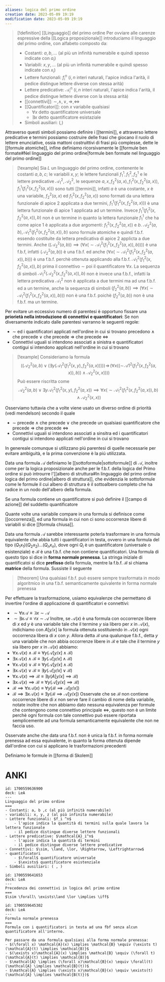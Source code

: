 ```yaml
---
aliases: logica del primo ordine
creation date: 2023-05-09 19:19
modification date: 2023-05-09 19:19
---
```


>[!definition]  [[Linguaggio]] del primo ordine
>Per ovviare alle carenze espressive della [[Logica proposizionale]] introduciamo il linguaggio del primo ordine, con alfabeto composto da:
> - Costanti: $a,b, \dots$ (al più un infinità numerabile e quindi spesso indicate con $a_{i}$)
> - Variabili: $x,y, \dots$ (al più un infinità numerabile e quindi spesso indicate con $x_{i}$)
> - Lettere funzionali: $f_{i}^n$ ($i,n$ interi naturali, l'apice indica l'arità, il pedice distingue lettere diverse con stessa arità)
> - Lettere predicative: $\mathcal{A}_{i}^n$ ($i,n$ interi naturali, l'apice indica l'arità, il pedice distingue lettere diverse con la stessa arità)
> - [[connettivi]]: $\sim, \land, \lor, \Rightarrow, \Leftrightarrow$
> - [[Quantificatori]]: con $x$ variabile qualsiasi
> 	- $\forall x$ detto quantificatore universale
> 	- $\exists x$ detto quantificatore esistaziale
> - Simboli ausiliari: $($,$)$

Attraverso questi simboli possiamo definire i [[termini]], e attraverso lettere predicative e termini possiamo costruire delle frasi che giocano il ruolo di lettere enunciative, ossia mattoni costruittivi di frasi più complesse, dette le [[formule atomiche]],  infine definiamo ricorsivamente le [[formule ben formate#Nel linguaggio del primo ordine|formule ben formate nel linguaggio del primo ordine]]

>[!example]
>Sia $L$ un linguaggio del primo ordine, contenente le costanti $a,b,c$; le variabili $x,y$; le lettere funzionali $f_{1}^1,f_{1}^2,f_{2}^1$ e le lettere predicative $\mathcal{A}_{1}^2,\mathcal{A}_{2}^2$, le sequenze $a, x, f_{2}^2 (a,x), f_{1}^2(x,f_{2}^2(a,x)),f_{1}^1(f_{1}^2(x,f_{2}^2(a,x)))$ sono tutti [[termini]], infatti $a$ è una costante, $x$ è una variabile, $f_{2}^2(a,x)$ ed $f_{1}^2(x,f_{2}^2(a,x))$ sono formati da una lettera funzionale di apice 2 applicata a due termini, $f_{1}^1(f_{1}^2(x,f_{2}^2(a,x)))$ è una lettera funzionale di apice 1 applicata ad un termine. Invece $f_{1}^1(f_{1}^2(x,f_{2}^2(a,x)),b)$ non è un termine in quanto la lettera funzionale $f_{1}^1$ che ha come apice $1$ è applicata a due argomenti: $f_{1}^2(x,f_{2}^2(a,x))$ e $b$.
>$\mathcal{A}_{2}^2(a,b),\mathcal{A}_{1}^2(f_{1}^2(x,f_{2}^2(a,x)),b)$ sono formule atomiche e quindi f.b.f. essendo costituite da lettera predicativa di apice 2 applicta a due termini.
>Anche $((\mathcal{A}_{2}^2(a,b)) \implies (\forall x (\sim \mathcal{A}_{1}^2(f_{1}^2(x,f_{2}^2(a,x)),b))))$ è una f.b.f, infatti $(\mathcal{A}_{2}^2(a,b))$ è una f.b.f. ed anche $(\forall x (\sim \mathcal{A}_{1}^2(f_{1}^2(x,f_{2}^2(a,x)),b)))$ è una f.b.f. perchè ottenuta applicando alla f.b.f. $\mathcal{A}_{1}^2(f_{1}^2(x,f_{2}^2(a,x)),b)$ prima il connettivo $\sim$ poi il quantificatore $\forall x$.
>La sequenza di simboli $\mathcal{A}_{1}^2(\mathcal{A_{2}}^2(x,f_{2}^2(a,x)),b)$ non è invece una f.b.f., infatti la lettera predicativa $\mathcal{A}_{1}^2$ non è applicata a due termini ma ad una f.b.f. ed a un termine, anche la sequenza di simboli $(f_{2}^2(a,b))\implies(\forall x (\sim \mathcal{A}_{1}^2(f_{1}^2(x,f_{2}^2(a,x)),b)))$ non è una f.b.f. poichè $(f_{2}^2(a,b))$ non è una f.b.f. ma un termine.


Per evitare un eccessivo numero di parentesi è opportuno fissare una **priorietà nella introduzione di connettivi e quantificatori**:
Se non diversamente indicato dalle parentesi varranno le seguenti regole:
- $\sim$ ed i quantificatori applicati nell'ordine in cui si trovano precedono $\land$ che precede $\lor$ che precede $\Rightarrow$ che precede $\Leftrightarrow$
- Connettivi uguali si intendono associati a sinistra e quantificatori contigui si intendono applicati nell'ordine in cui si trovano

>[!example]
>Consideriamo la formula
>$$ ((\mathcal{A}_{2}^2(a,b) \lor (\exists y (\mathcal{A}_{1}^2 (f_{1}^2(x,y),f_{2}^2(a,x)))))\! \Rightarrow\! (\forall x ((\sim\! \mathcal{A}1^2(f_{1}^2(x,f_{2}^2(a,x)),b)) \land \mathcal{A}_{2}^2 (x,x)))) $$
>Può essere riscritta come
>$$ \mathcal{A_{2}}^2(a,b) \lor \exists y \mathcal{A}_{1}^2(f_{1}^2(x,y),f_{2}^2(a,x)) \implies \forall x (\sim \mathcal{A}_{1}^2(f_{1}^2(x,f_{2}^2(a,x)),b)\land \mathcal{A}_{2}^2(x,x))  $$

Osserviamo tuttavia che a volte viene usato un diverso ordine di priorità (vedi mendelson) secondo il quale
- $\sim$ precede $\land$ che precede $\lor$ che precede un qualsiasi quantificatore che precede $\Rightarrow$ che precede $\Leftrightarrow$
- Connettivi uguali si intendono associati a sinsitra ed i quantificatori contigui si intendono applicati nell'ordine in cui si trovano

In genereale comunque si utilizzano piú parentesi di quelle necessarie per evitare ambiguità, e la prima convenzione è la piú utilizzata.

Data una formula $\mathcal{A}$ definiamo le [[sottoformule|sottoformule]] di $\mathcal{A}$, inoltre come per la logica proposizionale anche per le f.b.f. della logica del Primo ordine si può introurre l'[[albero di struttura#In linguaggio del primo ordine logica del primo ordine|albero di struttura]], che evidenzia le sottoformule come le formule il cui albero di struttura è il sottoalbero completo che ha radice in un nodo dell'albero della formula.

Se una formula contiene un quantificatore si può definire il [[campo di azione]] del suddetto quantificatore

Quante volte una variabile compare in una formula si definisce come [[occorrenza]], ed una formula in cui non ci sono occorrenze libere di variabili si dice [[formula chiusa]].

Data una formula $\mathcal{A}$ sarebbe interessante poterla trasformare in una formula equivalente che abbia tutti i quantificatori in testa, ovvero in una formula del tipo $(Q_{1}x_{1})(Q_{2}x_{2})\dots(Q_{n}x_{n})$, dove ogni $Q_{i}$ è un quantificatore (universale o esistenziale) e $\mathcal{B}$ è una f.b.f. che non contiene quantificatori.
Una formula di questo tipo si dice in **forma normale prenessa**. La stringa iniziale di quantificatoi si dice **prefisso** della formula, mentre la f.b.f. $\mathcal{B}$ si chiama **matrice** della formula.
Sussiste il seguente

>[!theorem]
>Una qualsiasi f.b.f. può essere sempre trasformata in modo algoritmico in una f.b.f. semanticamente quivalente in forma normale prenessa

Per effettuare la trasformazione, usiamo equivalenze che permettano di invertire l'ordine di applicazione di quantificatori e connettivi:
- $\sim \forall x \mathcal{A} \equiv \exists x \sim \mathcal{A}$
- $\sim \exists x \mathcal{A} \equiv \forall x \sim \mathcal{A}$
Inoltre, se $\mathcal{A}(x)$ è una formula con occorrenze libere di $x$ ed $y$ è una variabile tale che il termine $y$ sia libero per $x$ in $\mathcal{A}(x)$, indichiamo con $A[y / x]$ la formula ottenuta sostituiendo in $\mathcal{A}(x)$ ogni occorrenza libera di $x$ con $y$. Allora detta $\mathcal{B}$ una qualunque f.b.f., detta $y$ una variabile che non abbia occorrenze libere in $\mathcal{B}$ e tale che il termine $y$ sia libero per $x$ in $\mathcal{A}(x)$ abbiamo:
- $\forall x \mathcal{A}(x) \land \mathcal{B} \equiv \forall y(\mathcal{A}[y / x] \land \mathcal{B})$
- $\exists x \mathcal{A}(x) \land \mathcal{B} \equiv \exists y (\mathcal{A}[y/x] \land \mathcal{B})$
- $\forall x \mathcal{A}(x) \lor \mathcal{B} \equiv \forall y (\mathcal{A}[y / x] \land \mathcal{B})$
- $\exists x \mathcal{A}(x) \lor \mathcal{B} \equiv \exists y (\mathcal{A}[y / x] \lor \mathcal{B})$
- $\forall x \mathcal{A}(x) \implies \mathcal{B} \equiv \exists y(A[y / x] \implies \mathcal{B})$
- $\exists x \mathcal{A}(x) \implies \mathcal{B} \equiv \forall y(\mathcal{A}[y / x] \implies \mathcal{B})$
- $\mathcal{B} \implies \forall x \mathcal{A}(x) \equiv \forall y (\mathcal{B} \implies \mathcal{A}[y/x])$
- $\mathcal{B} \implies \exists x \mathcal{A}(x) \equiv \exists y (\mathcal{B} \implies \mathcal{A}[y / x])$
Osservate che se $\mathcal{B}$ non contiene occorrenze libere di $x$ non serve fare il cambio di nome della variabile, notate inoltre che non abbiamo dato nessuna equivalenza per formule che contengono come connettivo principale $\iff$, questo non è un limite perchè ogni formula con tale connettivo può essere riportata semplicemente ad una formula semanticamente equivalente che non ne faccia uso.

Osservate anche che data una f.b.f. non è unica la f.b.f. in forma normale prenessa ad essa equivalente, in quanto la forma ottenuta dipende dall'ordine con cui si applicano le trasformazioni precedenti

Definiamo le formule in [[forma di Skolem]]


# ANKI

```anki
id: 1700559636900
deck: LeA
---
Linguaggio del primo ordine
===
- Costanti: a, b ,c (al più infinità numerabile)
- variabili: x, y, z (al più infinita numerabile)
- Lettere funzionali: $f_i ^n$
	- l'apice indica la quantità di termini sulla quale lavora la lettera funzionale
	- il pedice distingue diverse lettere funzionali
- Lettere predicative: $\mathcal{A}_i^n$
	- l'apice indica la quantità di termini
	- il pedice distingue diverse lettere predicative
- Connettivi: $\sim, \land, \lor, \Rightarrow, \Leftrightarrow$
- quantificatori
	- $\forall$ quantificatore universale
	- $\exists$ quantificatore esistenziale
- Simboli ausiliari: ( , )
```


```anki
id: 1700559641653
deck: LeA
---
Precedenza dei connettivi in logica del primo ordine
===
$\sim \forall\ \exists\land \lor \implies \iff$
```


```anki
id: 1700559645302
deck: LeA
---
Formula normale prenessa
===
Formula con i quantificatori in testa ad una fbf senza alcun quantificatore all'interno.

Per passare da una formula qualsiasi alla forma normale prenessa:
- $(\forall x) \mathcal{A}(x) \implies \mathcal{B} \equiv (\exists t)(\mathcal{A}(t) \implies \mathcal{B)}$
- $(\exists x)\mathcal{A}(x) \implies \mathcal{B} \equiv (\forall t) (\mathcal{A}(t) \implies \mathcal{B)}$
- $\mathcal{A} \implies (\forall x)\mathcal{B}(x) \equiv \forall(t)(\mathcal{A} \implies \mathcal{B}(t))$
- $\mathcal{A} \implies (\exists x)\mathcal{B}(x) \equiv \exists(t)(\mathcal{A} \implies \mathcal{B(t)})$
```
